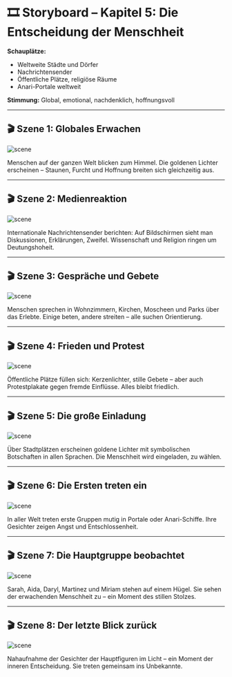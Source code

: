 # 🎞️ Storyboard – Kapitel 5: Die Entscheidung der Menschheit

**Schauplätze:**

- Weltweite Städte und Dörfer
- Nachrichtensender
- Öffentliche Plätze, religiöse Räume
- Anari-Portale weltweit

**Stimmung:** Global, emotional, nachdenklich, hoffnungsvoll

---

## 🎬 Szene 1: Globales Erwachen

![scene](../assets/storyboard/chapter_05_scene_01_global_awakening.png)

Menschen auf der ganzen Welt blicken zum Himmel. Die goldenen Lichter erscheinen – Staunen, Furcht und Hoffnung breiten
sich gleichzeitig aus.

---

## 🎬 Szene 2: Medienreaktion

![scene](../assets/storyboard/chapter_05_scene_02_news_media_react.png)

Internationale Nachrichtensender berichten: Auf Bildschirmen sieht man Diskussionen, Erklärungen, Zweifel. Wissenschaft
und Religion ringen um Deutungshoheit.

---

## 🎬 Szene 3: Gespräche und Gebete

![scene](../assets/storyboard/chapter_05_scene_03_public_discussion.png)

Menschen sprechen in Wohnzimmern, Kirchen, Moscheen und Parks über das Erlebte. Einige beten, andere streiten – alle
suchen Orientierung.

---

## 🎬 Szene 4: Frieden und Protest

![scene](../assets/storyboard/chapter_05_scene_04_peace_and_protest.png)

Öffentliche Plätze füllen sich: Kerzenlichter, stille Gebete – aber auch Protestplakate gegen fremde Einflüsse. Alles
bleibt friedlich.

---

## 🎬 Szene 5: Die große Einladung

![scene](../assets/storyboard/chapter_05_scene_05_invitation_from_anari.png)

Über Stadtplätzen erscheinen goldene Lichter mit symbolischen Botschaften in allen Sprachen. Die Menschheit wird
eingeladen, zu wählen.

---

## 🎬 Szene 6: Die Ersten treten ein

![scene](../assets/storyboard/chapter_05_scene_06_first_joiners.png)

In aller Welt treten erste Gruppen mutig in Portale oder Anari-Schiffe. Ihre Gesichter zeigen Angst und
Entschlossenheit.

---

## 🎬 Szene 7: Die Hauptgruppe beobachtet

![scene](../assets/storyboard/chapter_05_scene_07_main_group_reacts.png)

Sarah, Aida, Daryl, Martinez und Miriam stehen auf einem Hügel. Sie sehen der erwachenden Menschheit zu – ein Moment des
stillen Stolzes.

---

## 🎬 Szene 8: Der letzte Blick zurück

![scene](../assets/storyboard/chapter_05_scene_08_final_glance.png)

Nahaufnahme der Gesichter der Hauptfiguren im Licht – ein Moment der inneren Entscheidung. Sie treten gemeinsam ins
Unbekannte.


